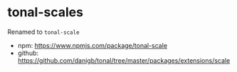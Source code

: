 # tonal-scales

Renamed to `tonal-scale`

- npm: https://www.npmjs.com/package/tonal-scale
- github: https://github.com/danigb/tonal/tree/master/packages/extensions/scale